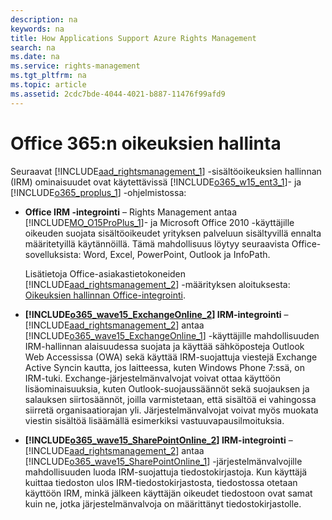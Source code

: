 ```yaml
---
description: na
keywords: na
title: How Applications Support Azure Rights Management
search: na
ms.date: na
ms.service: rights-management
ms.tgt_pltfrm: na
ms.topic: article
ms.assetid: 2cdc7bde-4044-4021-b887-11476f99afd9
---
```

# Office 365:n oikeuksien hallinta
Seuraavat [!INCLUDE[aad_rightsmanagement_1](../Token/aad_rightsmanagement_1_md.md)] -sisältöoikeuksien hallinnan (IRM) ominaisuudet ovat käytettävissä [!INCLUDE[o365_w15_ent3_1](../Token/o365_w15_ent3_1_md.md)]- ja [!INCLUDE[o365_proplus_1](../Token/o365_proplus_1_md.md)] -ohjelmistossa:

-   **Office IRM -integrointi** – Rights Management antaa [!INCLUDE[MO_O15ProPlus_1](../Token/MO_O15ProPlus_1_md.md)]- ja Microsoft Office 2010 -käyttäjille oikeuden suojata sisältöoikeudet yrityksen palveluun sisältyvillä ennalta määritetyillä käytännöillä. Tämä mahdollisuus löytyy seuraavista Office-sovelluksista: Word, Excel, PowerPoint, Outlook ja InfoPath.

    Lisätietoja Office-asiakastietokoneiden [!INCLUDE[aad_rightsmanagement_2](../Token/aad_rightsmanagement_2_md.md)] -määrityksen aloituksesta: [Oikeuksien hallinnan Office-integrointi](../Topic/Configuring_Applications_for_Azure_Rights_Management.md).

-   **[!INCLUDE[o365_wave15_ExchangeOnline_2](../Token/o365_wave15_ExchangeOnline_2_md.md)] IRM-integrointi** – [!INCLUDE[aad_rightsmanagement_2](../Token/aad_rightsmanagement_2_md.md)] antaa [!INCLUDE[o365_wave15_ExchangeOnline_1](../Token/o365_wave15_ExchangeOnline_1_md.md)] -käyttäjille mahdollisuuden IRM-hallinnan alaisuudessa suojata ja käyttää sähköposteja Outlook Web Accessissa (OWA) sekä käyttää IRM-suojattuja viestejä Exchange Active Syncin kautta, jos laitteessa, kuten Windows Phone 7:ssä, on IRM-tuki. Exchange-järjestelmänvalvojat voivat ottaa käyttöön lisäominaisuuksia, kuten Outlook-suojaussäännöt sekä suojauksen ja salauksen siirtosäännöt, joilla varmistetaan, että sisältöä ei vahingossa siirretä organisaatiorajan yli. Järjestelmänvalvojat voivat myös muokata viestin sisältöä lisäämällä esimerkiksi vastuuvapausilmoituksia.

-   **[!INCLUDE[o365_wave15_SharePointOnline_2](../Token/o365_wave15_SharePointOnline_2_md.md)] IRM-integrointi** – [!INCLUDE[aad_rightsmanagement_2](../Token/aad_rightsmanagement_2_md.md)] antaa [!INCLUDE[o365_wave15_SharePointOnline_1](../Token/o365_wave15_SharePointOnline_1_md.md)] -järjestelmänvalvojille mahdollisuuden luoda IRM-suojattuja tiedostokirjastoja. Kun käyttäjä kuittaa tiedoston ulos IRM-tiedostokirjastosta, tiedostossa otetaan käyttöön IRM, minkä jälkeen käyttäjän oikeudet tiedostoon ovat samat kuin ne, jotka järjestelmänvalvoja on määrittänyt tiedostokirjastolle.

